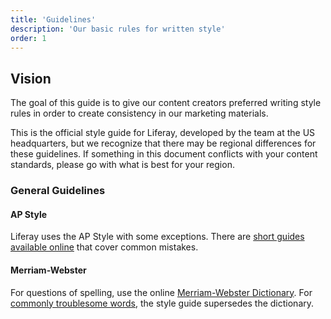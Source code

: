 ```yaml
---
title: 'Guidelines'
description: 'Our basic rules for written style'
order: 1
---
```


## Vision

The goal of this guide is to give our content creators preferred writing style rules in order to create consistency in our marketing materials.

This is the official style guide for Liferay, developed by the team at the US headquarters, but we recognize that there may be regional differences for these guidelines. If something in this document conflicts with your content standards, please go with what is best for your region.

### General Guidelines

#### AP Style

Liferay uses the AP Style with some exceptions. There are [short guides available online](https://owl.english.purdue.edu/owl/resource/735/02/) that cover common mistakes.

#### Merriam-Webster

For questions of spelling, use the online [Merriam-Webster Dictionary](http://www.merriam-webster.com/). For [commonly troublesome words](/blueprints/guidelines/writing/hard-words/), the style guide supersedes the dictionary.
